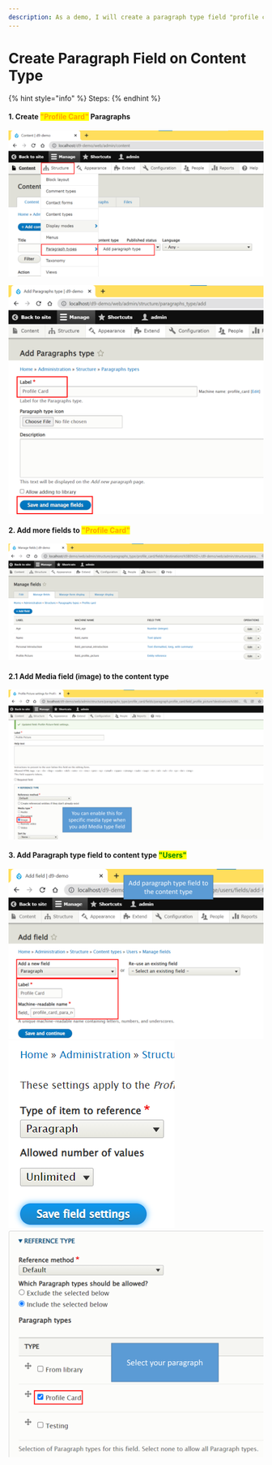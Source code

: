 ```yaml
---
description: As a demo, I will create a paragraph type field "profile card"
---
```


# Create Paragraph Field on Content Type

{% hint style="info" %}
Steps:
{% endhint %}

#### 1. Create <mark style="color:orange;">**"Profile Card"**</mark> Paragraphs

![](<../../../.gitbook/assets/para1 (1).png>)

![](../../../.gitbook/assets/para2.png)

#### 2. Add more fields to <mark style="color:orange;">**"Profile Card"**</mark>

![](../../../.gitbook/assets/para3.png)

#### 2.1 Add Media field (image) to the content type

![](../../../.gitbook/assets/para6.png)

#### 3. Add Paragraph type field to content type <mark style="color:green;">"Users"</mark>

![](<../../../.gitbook/assets/para4 (1).png>) ![](<../../../.gitbook/assets/image (1) (1) (1).png>) ![](<../../../.gitbook/assets/para7 (1).png>)

####

